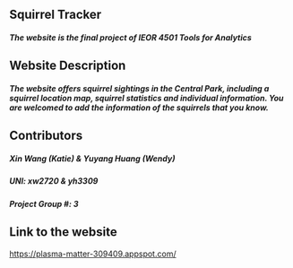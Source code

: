 ## Squirrel Tracker
#####  The website is the final project of IEOR 4501 Tools for Analytics
## Website Description
##### The website offers squirrel sightings in the Central Park, including a squirrel location map, squirrel statistics and individual information. You are welcomed to add the information of the squirrels that you know. 

## Contributors
##### Xin Wang (Katie) & Yuyang Huang (Wendy)
##### UNI: xw2720 & yh3309
##### Project Group #: 3

## Link to the website
<https://plasma-matter-309409.appspot.com/>
